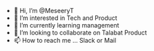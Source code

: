 - 👋 Hi, I’m @MeseeryT
- 👀 I’m interested in Tech and Product
- 🌱 I’m currently learning management
- 💞️ I’m looking to collaborate on Talabat Product
- 📫 How to reach me ... Slack or Mail

<!---
MeseeryT/MeseeryT is a ✨ special ✨ repository because its `README.md` (this file) appears on your GitHub profile.
You can click the Preview link to take a look at your changes.
--->
